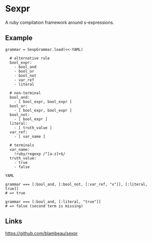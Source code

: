 # Sexpr

A ruby compilation framework around s-expressions.

## Example

    grammar = SexpGrammar.load(<<-YAML)

      # alternative rule
      bool_expr:
        - bool_and
        - bool_or
        - bool_not
        - var_ref
        - literal

      # non-terminal
      bool_and:
        - [ bool_expr, bool_expr ]
      bool_or:
        - [ bool_expr, bool_expr ]
      bool_not:
        - [ bool_expr ]
      literal:
        - [ truth_value ]
      var_ref:
        - [ var_name ]

      # terminals
      var_name:
        !ruby/regexp /^[a-z]+$/
      truth_value:
        - true
        - false

    YAML

    grammar === [:bool_and, [:bool_not, [:var_ref, "x"]], [:literal, true]]
    # => true

    grammar === [:bool_and, [:literal, "true"]]
    # => false (second term is missing)

## Links

https://github.com/blambeau/sexpr
